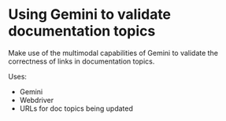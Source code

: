 # Using Gemini to validate documentation topics

Make use of the multimodal capabilities of Gemini to validate the correctness of links in documentation topics. 

Uses:
* Gemini
* Webdriver
* URLs for doc topics being updated
